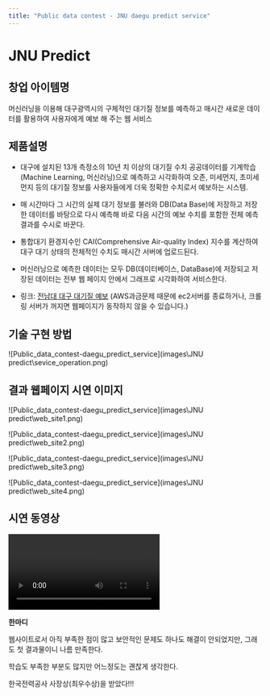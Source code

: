 ```yaml
---
title: "Public data contest - JNU daegu predict service"
---
```


# JNU Predict

## 창업 아이템명

머신러닝을 이용해 대구광역시의 구체적인 대기질 정보를 예측하고 매시간 새로운 데이터를 활용하여 사용자에게 예보 해 주는 웹 서비스

## 제품설명

  * 대구에 설치된 13개 측정소의 10년 치 이상의 대기질 수치 공공데이터를 기계학습(Machine Learning, 머신러닝)으로 예측하고 시각화하여 오존, 미세먼지, 초미세먼지 등의 대기질 정보를 사용자들에게 더욱 정확한 수치로서 예보하는 시스템. 

  * 매 시간마다 그 시간의 실제 대기 정보를 불러와 DB(Data Base)에 저장하고 저장한 데이터를 바탕으로 다시 예측해 바로 다음 시간의 예보 수치를  포함한 전체 예측 결과를 수시로 바꾼다.

  * 통합대기 환경지수인 CAI(Comprehensive Air-quality Index) 지수를 계산하여 대구 대기 상태의 전체적인 수치도 매시간 서버에 업로드된다.

  * 머신러닝으로 예측한 데이터는 모두 DB(데이터베이스, DataBase)에 저장되고 저장된 데이터는 전부 웹 페이지 안에서 그래프로 시각화하여 서비스한다.
  
  * 링크: <a href="http://jnudaegu.oa.to/" target="_blank" title="JNU Predict">전남대 대구 대기질 예보</a>
  (AWS과금문제 때문에 ec2서버를 종료하거나, 크롤링 서버가 꺼지면 웹페이지가 동작하지 않을 수 있습니다.)

## 기술 구현 방법

![Public_data_contest-daegu_predict_service](images\JNU predict\sevice_operation.png)

## 결과 웹페이지 시연 이미지

![Public_data_contest-daegu_predict_service](images\JNU predict\web_site1.png)

![Public_data_contest-daegu_predict_service](images\JNU predict\web_site2.png)

![Public_data_contest-daegu_predict_service](images\JNU predict\web_site3.png)

![Public_data_contest-daegu_predict_service](images\JNU predict\web_site4.png)

## 시연 동영상

<video controls>
    <source src = "videos\대구 대기질 예보 웹사이트 시연 2018-08-25 14-33-39-078.mp4">
</video>

**한마디**

웹사이트로서 아직 부족한 점이 많고 보안적인 문제도 하나도 해결이 안되었지만, 그래도 첫 결과물이니 나름 만족한다.

학습도 부족한 부분도 많지만 어느정도는 괜찮게 생각한다.

한국전력공사 사장상(최우수상)을 받았다!!!